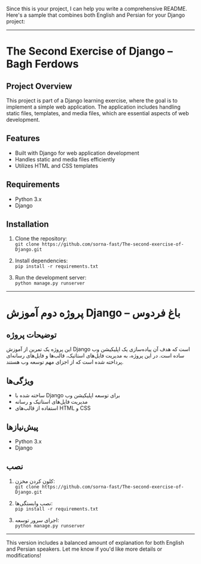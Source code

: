 Since this is your project, I can help you write a comprehensive README. Here's a sample that combines both English and Persian for your Django project:

---

# The Second Exercise of Django – Bagh Ferdows

## Project Overview
This project is part of a Django learning exercise, where the goal is to implement a simple web application. The application includes handling static files, templates, and media files, which are essential aspects of web development.

## Features
- Built with Django for web application development
- Handles static and media files efficiently
- Utilizes HTML and CSS templates

## Requirements
- Python 3.x
- Django

## Installation

1. Clone the repository:  
   `git clone https://github.com/sorna-fast/The-second-exercise-of-Django.git`

2. Install dependencies:  
   `pip install -r requirements.txt`

3. Run the development server:  
   `python manage.py runserver`

---

# پروژه دوم آموزش Django – باغ فردوس

## توضیحات پروژه
این پروژه یک تمرین از آموزش Django است که هدف آن پیاده‌سازی یک اپلیکیشن وب ساده است. در این پروژه، به مدیریت فایل‌های استاتیک، قالب‌ها و فایل‌های رسانه‌ای پرداخته شده است که از اجزای مهم توسعه وب هستند.

## ویژگی‌ها
- ساخته شده با Django برای توسعه اپلیکیشن وب
- مدیریت فایل‌های استاتیک و رسانه
- استفاده از قالب‌های HTML و CSS

## پیش‌نیازها
- Python 3.x
- Django

## نصب

1. کلون کردن مخزن:  
   `git clone https://github.com/sorna-fast/The-second-exercise-of-Django.git`

2. نصب وابستگی‌ها:  
   `pip install -r requirements.txt`

3. اجرای سرور توسعه:  
   `python manage.py runserver`

---

This version includes a balanced amount of explanation for both English and Persian speakers. Let me know if you'd like more details or modifications!
